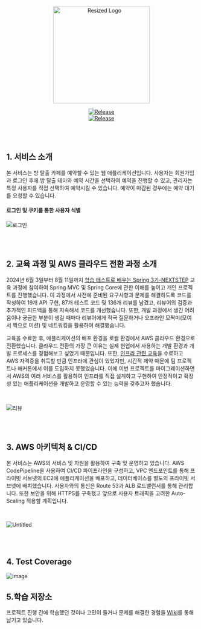 <br>

<p align="center">
 <img src="https://github.com/user-attachments/assets/42a87114-ccf9-4ec6-bc20-b784a862c62f" alt="Resized Logo" width="256">
</p>

<p align="center">
 <a href="https://www.roomescape.me" rel="nofollow"><img src="https://camo.githubusercontent.com/b34bcbadf151fc946861cf752e6a40abf6deec97dbd383a60f09dacea273cf0e/68747470733a2f2f696d672e736869656c64732e696f2f62616467652f2d2546302539462539332538365f5765625f536572766963652d626c7565" alt="Release" data-canonical-src="https://img.shields.io/badge/-%F0%9F%93%86_Web_Service-blue" style="max-width: 100%;"></a> 
 <br>
 <a href="https://github.com/spring-roomescape-migration/spring-roomescape-migration/releases/tag/v0.8.0">
  <img src="https://img.shields.io/badge/%E2%9C%A8%20release-v0.8.0-brightgreen" alt="Release">
 </a>
</p>

<br>
<br>

## **1. 서비스 소개**
본 서비스는 방 탈출 카페를 예약할 수 있는 웹 애플리케이션입니다. 사용자는 회원가입과 로그인 후에 방 탈출 테마와 예약 시간을 선택하여 예약을 진행할 수 있고, 관리자는 특정 사용자를 직접 선택하여 예약시킬 수 있습니다. 예약이 마감된 경우에는 예약 대기를 요청할 수 있습니다.


#### 로그인 및 쿠키를 통한 사용자 식별
![로그인](https://github.com/user-attachments/assets/2e5eef96-1a3a-4c0f-b60e-0c3a4ff941fe)


<br>
<br>

## **2. 교육 과정 및 AWS 클라우드 전환 과정 소개**
2024년 6월 3일부터 8월 11일까지 [학습 테스트로 배우는 Spring 3기-NEXTSTEP](https://edu.nextstep.camp/s/OiPrZU5t) 
 교육 과정에 참여하여 Spring MVC 및 Spring Core에 관한 이해를 높이고 개인 프로젝트를 진행했습니다. 이 과정에서 사전에 준비된 요구사항과 문제를 해결하도록 코드를 작성하여 19개 API 구현, 87개 테스트 코드 및 136개 리뷰를 남겼고, 리뷰어의 검증과 추가적인 피드백을 통해 지속해서 코드를 개선했습니다. 또한, 개발 과정에서 생긴 어려움이나 궁금한 부분이 생길 때마다 리뷰어에게 적극 질문하거나 오프라인 모짝미(모여서 짝으로 미션) 및 네트워킹을 활용하여 해결했습니다.

교육을 수료한 후, 애플리케이션의 배포 환경을 로컬 환경에서 AWS 클라우드 환경으로 전환했습니다. 클라우드 전환의 가장 큰 이유는 실제 현업에서 사용하는 개발 환경과 개발 프로세스를 경험해보고 싶었기 때문입니다. 또한, [인프라 관련 교육](https://edu.nextstep.camp/s/WVWWBg6X)을 수료하고 AWS 자격증을 취득할 만큼 인프라에 관심이 있었지만, 시간적 제약 때문에 팀 프로젝트나 해커톤에서 이를 도입하지 못했었습니다. 이에 이번 프로젝트를 마이그레이션하면서 AWS의 여러 서비스를 활용하여 인프라를 직접 설계하고 구현하여 안정적이고 확장성 있는 애플리케이션을 개발하고 운영할 수 있는 능력을 갖추고자 했습니다.

<br>

![리뷰](https://github.com/user-attachments/assets/8795c0e2-0226-48e7-babd-5a80874df664)


<br>
<br>


## **3. AWS 아키텍처 & CI/CD**
본 서비스는 AWS의 서비스 및 자원을 활용하여 구축 및 운영하고 있습니다. AWS CodePipeline을 사용하여 CI/CD 파이프라인을 구성하고, VPC 엔드포인트를 통해 프라이빗 서브넷의 EC2에 애플리케이션을 배포하고, 데이터베이스를 별도의 프라이빗 서브넷에 배치했습니다. 사용자와의 통신은 Route 53과 ALB 로드밸런서를 통해 관리합니다. 또한 보안을 위해 HTTPS를 구축했고 앞으로 사용자 트래픽을 고려한 Auto-Scaling 적용할 계획입니다.

<br>

![Untitled](https://github.com/user-attachments/assets/6edd2b1f-cbfd-40c8-8026-6997cdccb655)
  

<br>
<br>

## **4. Test Coverage**
  <img alt="image" src="https://github.com/user-attachments/assets/85090c15-2c63-439f-b0f2-53f81783ccbe" max-width= 100 />




## **5.학습 저장소**
프로젝트 진행 간에 학습했던 것이나 고민이 들거나 문제를 해결한 경험을 [Wiki](https://github.com/spring-roomescape-migration/spring-roomescape-migration/wiki)를 통해 남기고 있습니다.
